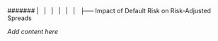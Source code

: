 ####### |   |   |   |   |   |   ├── Impact of Default Risk on Risk-Adjusted Spreads

*Add content here*